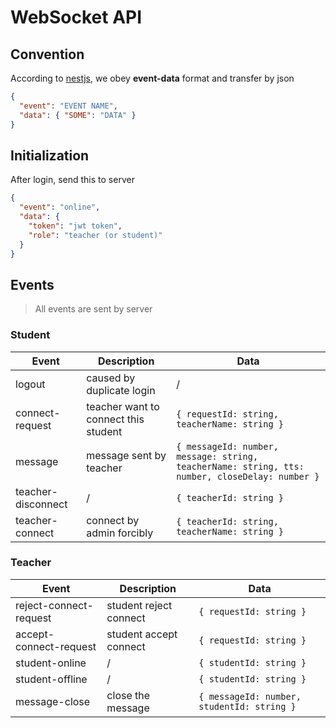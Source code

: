 # WebSocket API

## Convention

According to [nestjs](https://docs.nestjs.com/websockets/gateways), we obey **event-data** format and transfer by json

```json
{
  "event": "EVENT NAME",
  "data": { "SOME": "DATA" }
}
```

## Initialization

After login, send this to server

```json
{
  "event": "online",
  "data": {
    "token": "jwt token",
    "role": "teacher (or student)"
  }
}
```

## Events

> All events are sent by server

### Student

| Event              | Description                          | Data                                                                                           |
| ------------------ | ------------------------------------ | ---------------------------------------------------------------------------------------------- |
| logout             | caused by duplicate login            | /                                                                                              |
| connect-request    | teacher want to connect this student | `{ requestId: string, teacherName: string }`                                                   |
| message            | message sent by teacher              | `{ messageId: number, message: string, teacherName: string, tts: number, closeDelay: number }` |
| teacher-disconnect | /                                    | `{ teacherId: string }`                                                                        |
| teacher-connect    | connect by admin forcibly            | `{ teacherId: string, teacherName: string }`                                                   |

### Teacher

| Event                  | Description            | Data                                       |
| ---------------------- | ---------------------- | ------------------------------------------ |
| reject-connect-request | student reject connect | `{ requestId: string }`                    |
| accept-connect-request | student accept connect | `{ requestId: string }`                    |
| student-online         | /                      | `{ studentId: string }`                    |
| student-offline        | /                      | `{ studentId: string }`                    |
| message-close          | close the message      | `{ messageId: number, studentId: string }` |
